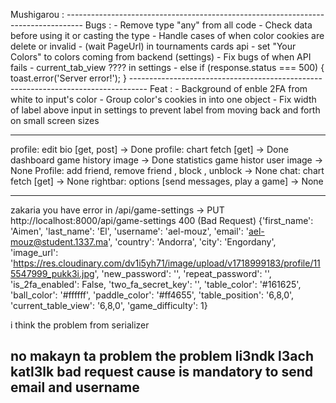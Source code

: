  Mushigarou :
    ----------------------------------------------------------------------------------
    Bugs :
        - Remove type "any" from all code
        - Check data before using it or casting the type
        - Handle cases of when color cookies are delete or invalid
        - (wait PageUrl) in tournaments cards api
        - set "Your Colors" to colors coming from backend (settings)
        - Fix bugs of when API fails
        - current_tab_view ???? in settings
        - else if (response.status === 500) {
                        toast.error('Server error!');
                    }
    ----------------------------------------------------------------------------------
    Feat :
        - Background of enble 2FA from white to input's color
        - Group color's cookies in into one object
        - Fix width of label above input in settings to prevent label from moving back and forth on small screen sizes

----------------------------------------------------------
profile: edit bio [get, post] -> Done
profile: chart fetch [get] -> Done
dashboard game history image -> Done
statistics game histor user image -> None
Profile: add friend, remove friend , block , unblock -> None
chat: chart fetch [get] -> None
rightbar: options [send messages, play a game] -> None


---------------------------------------------------------------------------------
zakaria you have error in /api/game-settings
->  PUT http://localhost:8000/api/game-settings 400 (Bad Request)
{'first_name': 'Aimen', 'last_name': 'El', 'username': 'ael-mouz', 'email': 'ael-mouz@student.1337.ma', 'country': 'Andorra', 'city': 'Engordany', 'image_url': 'https://res.cloudinary.com/dv1i5yh71/image/upload/v1718999183/profile/115547999_pukk3i.jpg', 'new_password': '', 'repeat_password': '', 'is_2fa_enabled': False, 'two_fa_secret_key': '', 'table_color': '#161625', 'ball_color': '#ffffff', 'paddle_color': '#ff4655', 'table_position': '6,8,0', 'current_table_view': '6,8,0', 'game_difficulty': 1}

i think the problem from serializer

no makayn ta problem the problem li3ndk l3ach katl3lk bad request cause is mandatory to send email and username
---------------------------------------------------------------
